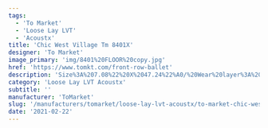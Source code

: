 ```yaml
---
tags:
  - 'To Market'
  - 'Loose Lay LVT'
  - 'Acoustx'
title: 'Chic West Village Tm 8401X'
designer: 'To Market'
image_primary: 'img/8401%20FLOOR%20copy.jpg'
href: 'https://www.tomkt.com/front-row-ballet'
description: 'Size%3A%207.08%22%20X%2047.24%22%A0/%20Wear%20layer%3A%20.5mm%20%2820mil%29%20/%20Edge%3A%20Square%20/%20Thickness%3A%205.0mm%20%3D%A04.0mm%20Vinyl%20Top%20+%201.0mm%20AcoustX%20Sound%20Absorbing%20Backing%20/%20Sq.ft/Ctn%3A%2023.25%A0/%20Installation%3A%20Glue%20Down'
category: 'Loose Lay LVT Acoustx'
subtitle: ''
manufacturer: 'ToMarket'
slug: '/manufacturers/tomarket/loose-lay-lvt-acoustx/to-market-chic-west-village-tm-8401-x'
date: '2021-02-22'
---
```

